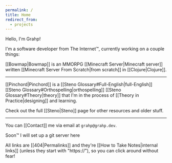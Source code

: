 ```yaml
---
permalink: /
title: Home
redirect_from:
  - projects
---
```

Hello, I'm Grahp!

I'm a software developer from The Internet™, currently working on a couple things:

[[Bowmap|Bowmap]] is an MMORPG [[Minecraft Server|Minecraft server]] written [[Minecraft Server From Scratch|from scratch]] in [[Clojure|Clojure]].

---

[[Pinchord|Pinchord]] is a [[Steno Glossary#Full-English|full-English]] [[Steno Glossary#Orthospelling|orthospelling]] [[Steno Glossary#Theory|theory]] that I'm in the process of [[Theory in Practice|designing]] and learning.

Check out the full [[Steno|Steno]] page for other resources and older stuff.

---

You can [[Contact]] me via email at `grahp@grahp.dev`.

Soon™ I will set up a git server here

All links are [[404|Permalinks]] and they're [[How to Take Notes|internal links]] (unless they start with "https://"), so you can click around without fear!
